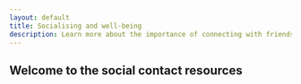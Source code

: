 ```yaml
---
layout: default
title: Socialising and well-being
description: Learn more about the importance of connecting with friends, loved ones (and even pets!)
---
```


## Welcome to the social contact resources

